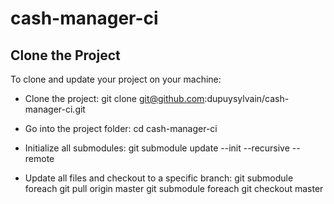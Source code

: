 # cash-manager-ci

## Clone the Project

To clone and update your project on your machine:

* Clone the project:
  git clone git@github.com:dupuysylvain/cash-manager-ci.git
  
* Go into the project folder:
  cd cash-manager-ci
  
* Initialize all submodules:
  git submodule update --init --recursive --remote
  
* Update all files and checkout to a specific branch:
  git submodule foreach git pull origin master
  git submodule foreach git checkout master
